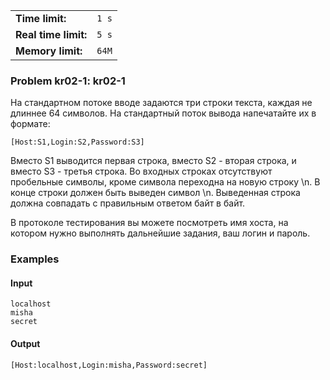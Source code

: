 |                      |       |
|----------------------|-------|
| **Time limit:**      | `1 s` |
| **Real time limit:** | `5 s` |
| **Memory limit:**    | `64M` |


### Problem kr02-1: kr02-1

На стандартном потоке вводе задаются три строки текста, каждая не
длиннее 64 символов. На стандартный поток вывода напечатайте их в
формате:

    
    
    [Host:S1,Login:S2,Password:S3]

Вместо S1 выводится первая строка, вместо S2 - вторая строка, и
вместо S3 - третья строка. Во входных строках отсутствуют
пробельные символы, кроме символа переходна на новую строку \n. В
конце строки должен быть выведен символ \n. Выведенная строка
должна совпадать с правильным ответом байт в байт.

В протоколе тестирования вы можете посмотреть имя хоста, на
котором нужно выполнять дальнейшие задания, ваш логин и пароль.

### Examples

#### Input

    
    
    localhost
    misha
    secret

#### Output

    
    
    [Host:localhost,Login:misha,Password:secret]

